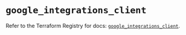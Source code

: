 # `google_integrations_client`

Refer to the Terraform Registry for docs: [`google_integrations_client`](https://registry.terraform.io/providers/hashicorp/google/5.45.2/docs/resources/integrations_client).
